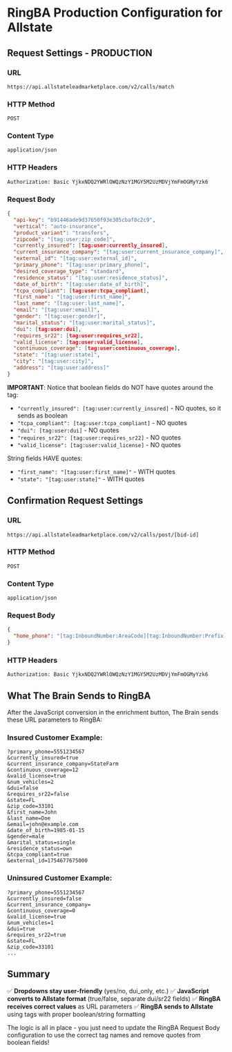 # RingBA Production Configuration for Allstate

## Request Settings - PRODUCTION

### URL
```
https://api.allstateleadmarketplace.com/v2/calls/match
```

### HTTP Method
```
POST
```

### Content Type
```
application/json
```

### HTTP Headers
```
Authorization: Basic YjkxNDQ2YWRlOWQzNzY1MGY5M2UzMDVjYmFmOGMyYzk6
```

### Request Body
```json
{
  "api-key": "b91446ade9d37650f93e305cbaf8c2c9",
  "vertical": "auto-insurance",
  "product_variant": "transfers",
  "zipcode": "[tag:user:zip_code]",
  "currently_insured": [tag:user:currently_insured],
  "current_insurance_company": "[tag:user:current_insurance_company]",
  "external_id": "[tag:user:external_id]",
  "primary_phone": "[tag:user:primary_phone]",
  "desired_coverage_type": "standard",
  "residence_status": "[tag:user:residence_status]",
  "date_of_birth": "[tag:user:date_of_birth]",
  "tcpa_compliant": [tag:user:tcpa_compliant],
  "first_name": "[tag:user:first_name]",
  "last_name": "[tag:user:last_name]",
  "email": "[tag:user:email]",
  "gender": "[tag:user:gender]",
  "marital_status": "[tag:user:marital_status]",
  "dui": [tag:user:dui],
  "requires_sr22": [tag:user:requires_sr22],
  "valid_license": [tag:user:valid_license],
  "continuous_coverage": [tag:user:continuous_coverage],
  "state": "[tag:user:state]",
  "city": "[tag:user:city]",
  "address": "[tag:user:address]"
}
```

**IMPORTANT**: Notice that boolean fields do NOT have quotes around the tag:
- `"currently_insured": [tag:user:currently_insured]` - NO quotes, so it sends as boolean
- `"tcpa_compliant": [tag:user:tcpa_compliant]` - NO quotes
- `"dui": [tag:user:dui]` - NO quotes
- `"requires_sr22": [tag:user:requires_sr22]` - NO quotes
- `"valid_license": [tag:user:valid_license]` - NO quotes

String fields HAVE quotes:
- `"first_name": "[tag:user:first_name]"` - WITH quotes
- `"state": "[tag:user:state]"` - WITH quotes

## Confirmation Request Settings

### URL
```
https://api.allstateleadmarketplace.com/v2/calls/post/[bid-id]
```

### HTTP Method
```
POST
```

### Content Type
```
application/json
```

### Request Body
```json
{
  "home_phone": "[tag:InboundNumber:AreaCode][tag:InboundNumber:Prefix][tag:InboundNumber:Suffix]"
}
```

### HTTP Headers
```
Authorization: Basic YjkxNDQ2YWRlOWQzNzY1MGY5M2UzMDVjYmFmOGMyYzk6
```

## What The Brain Sends to RingBA

After the JavaScript conversion in the enrichment button, The Brain sends these URL parameters to RingBA:

### Insured Customer Example:
```
?primary_phone=5551234567
&currently_insured=true
&current_insurance_company=StateFarm
&continuous_coverage=12
&valid_license=true
&num_vehicles=2
&dui=false
&requires_sr22=false
&state=FL
&zip_code=33101
&first_name=John
&last_name=Doe
&email=john@example.com
&date_of_birth=1985-01-15
&gender=male
&marital_status=single
&residence_status=own
&tcpa_compliant=true
&external_id=1754677675000
```

### Uninsured Customer Example:
```
?primary_phone=5551234567
&currently_insured=false
&current_insurance_company=
&continuous_coverage=0
&valid_license=true
&num_vehicles=1
&dui=true
&requires_sr22=true
&state=FL
&zip_code=33101
...
```

## Summary

✅ **Dropdowns stay user-friendly** (yes/no, dui_only, etc.)
✅ **JavaScript converts to Allstate format** (true/false, separate dui/sr22 fields)
✅ **RingBA receives correct values** as URL parameters
✅ **RingBA sends to Allstate** using tags with proper boolean/string formatting

The logic is all in place - you just need to update the RingBA Request Body configuration to use the correct tag names and remove quotes from boolean fields!
